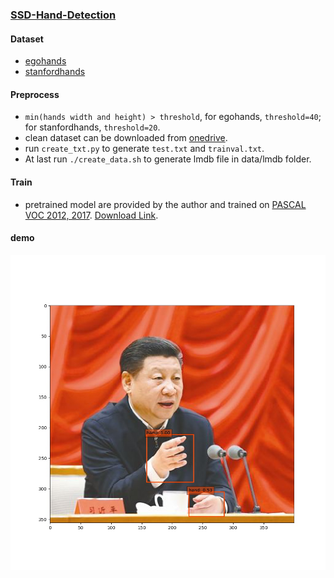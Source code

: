### [SSD-Hand-Detection](https://github.com/weiliu89/caffe/tree/ssd)
#### Dataset
* [egohands](http://vision.soic.indiana.edu/projects/egohands/)
* [stanfordhands](http://www.robots.ox.ac.uk/~vgg/data/hands/)

#### Preprocess
* `min(hands width and height) > threshold`, for egohands, `threshold=40`; for stanfordhands, `threshold=20`.
* clean dataset can be downloaded from [onedrive]().
* run `create_txt.py` to generate `test.txt` and `trainval.txt`.
* At last run `./create_data.sh` to generate lmdb file in data/lmdb folder.

#### Train
* pretrained model are provided by the author and trained on [PASCAL VOC 2012, 2017](http://host.robots.ox.ac.uk/pascal/VOC/). [Download Link]().

#### demo
![](pic/demo.jpg)